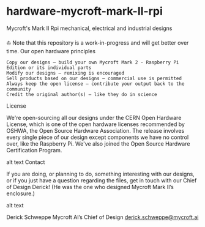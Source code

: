 # hardware-mycroft-mark-II-rpi
Mycroft's Mark II Rpi mechanical, electrical and industrial designs 

⛵️ Note that this repository is a work-in-progress and will get better over time.
Our open hardware principles

    Copy our designs – build your own Mycroft Mark 2 - Raspberry Pi Edition or its individual parts
    Modify our designs – remixing is encouraged
    Sell products based on our designs – commercial use is permitted
    Always keep the open license – contribute your output back to the community
    Credit the original author(s) – like they do in science

License

We're open-sourcing all our designs under the CERN Open Hardware License, which is one of the open hardware licenses recommended by OSHWA, the Open Source Hardware Association. The release involves every single piece of our design except components we have no control over, like the Raspberry Pi. We've also joined the Open Source Hardware Certification Program.

alt text
Contact

If you are doing, or planning to do, something interesting with our designs, or if you just have a question regarding the files, get in touch with our Chief of Design Derick! (He was the one who designed Mycroft Mark II’s enclosure.)

alt text

Derick Schweppe
Mycroft AI’s Chief of Design
derick.schweppe@mycroft.ai

